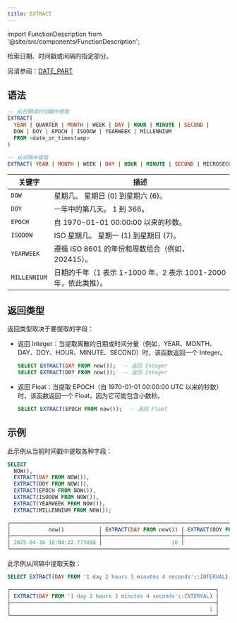 ```yaml
---
title: EXTRACT
---
```


import FunctionDescription from '@site/src/components/FunctionDescription';

<FunctionDescription description="Introduced or updated: v1.2.723"/>

检索日期、时间戳或间隔的指定部分。

另请参阅：[DATE_PART](date-part.md)

## 语法

```sql
-- 从日期或时间戳中提取
EXTRACT(
  YEAR | QUARTER | MONTH | WEEK | DAY | HOUR | MINUTE | SECOND |
  DOW | DOY | EPOCH | ISODOW | YEARWEEK | MILLENNIUM
  FROM <date_or_timestamp>
)

-- 从间隔中提取
EXTRACT( YEAR | MONTH | WEEK | DAY | HOUR | MINUTE | SECOND | MICROSECOND ｜ EPOCH FROM <interval> )
```

| 关键字      | 描述                                                                  |
|--------------|-----------------------------------------------------------------------|
| `DOW`        | 星期几。 星期日 (0) 到星期六 (6)。                                      |
| `DOY`        | 一年中的第几天。 1 到 366。                                          |
| `EPOCH`      | 自 1970-01-01 00:00:00 以来的秒数。                                   |
| `ISODOW`     | ISO 星期几。 星期一 (1) 到星期日 (7)。                                |
| `YEARWEEK`   | 遵循 ISO 8601 的年份和周数组合（例如，202415）。                       |
| `MILLENNIUM` | 日期的千年（1 表示 1-1000 年，2 表示 1001-2000 年，依此类推）。 |

## 返回类型

返回类型取决于要提取的字段：

- 返回 Integer：当提取离散的日期或时间分量（例如，YEAR、MONTH、DAY、DOY、HOUR、MINUTE、SECOND）时，该函数返回一个 Integer。

    ```sql
    SELECT EXTRACT(DAY FROM now());  -- 返回 Integer
    SELECT EXTRACT(DOY FROM now());  -- 返回 Integer
    ```

- 返回 Float：当提取 EPOCH（自 1970-01-01 00:00:00 UTC 以来的秒数）时，该函数返回一个 Float，因为它可能包含小数秒。

    ```sql
    SELECT EXTRACT(EPOCH FROM now());  -- 返回 Float
    ```

## 示例

此示例从当前时间戳中提取各种字段：

```sql
SELECT 
  NOW(), 
  EXTRACT(DAY FROM NOW()), 
  EXTRACT(DOY FROM NOW()), 
  EXTRACT(EPOCH FROM NOW()), 
  EXTRACT(ISODOW FROM NOW()), 
  EXTRACT(YEARWEEK FROM NOW()), 
  EXTRACT(MILLENNIUM FROM NOW());

┌─────────────────────────────────────────────────────────────────────────────────────────────────────────────────────────────────────────────────────────────────────────────────────────────────────────┐
│            now()           │ EXTRACT(DAY FROM now()) │ EXTRACT(DOY FROM now()) │ EXTRACT(EPOCH FROM now()) │ EXTRACT(ISODOW FROM now()) │ EXTRACT(YEARWEEK FROM now()) │ EXTRACT(MILLENNIUM FROM now()) │
├────────────────────────────┼─────────────────────────┼─────────────────────────┼───────────────────────────┼────────────────────────────┼──────────────────────────────┼────────────────────────────────┤
│ 2025-04-16 18:04:22.773888 │                      16 │                     106 │         1744826662.773888 │                          3 │                       202516 │                              3 │
└─────────────────────────────────────────────────────────────────────────────────────────────────────────────────────────────────────────────────────────────────────────────────────────────────────────┘
```

此示例从间隔中提取天数：

```sql
SELECT EXTRACT(DAY FROM '1 day 2 hours 3 minutes 4 seconds'::INTERVAL);

┌─────────────────────────────────────────────────────────────────┐
│ EXTRACT(DAY FROM '1 day 2 hours 3 minutes 4 seconds'::INTERVAL) │
├─────────────────────────────────────────────────────────────────┤
│                                                               1 │
└─────────────────────────────────────────────────────────────────┘
```